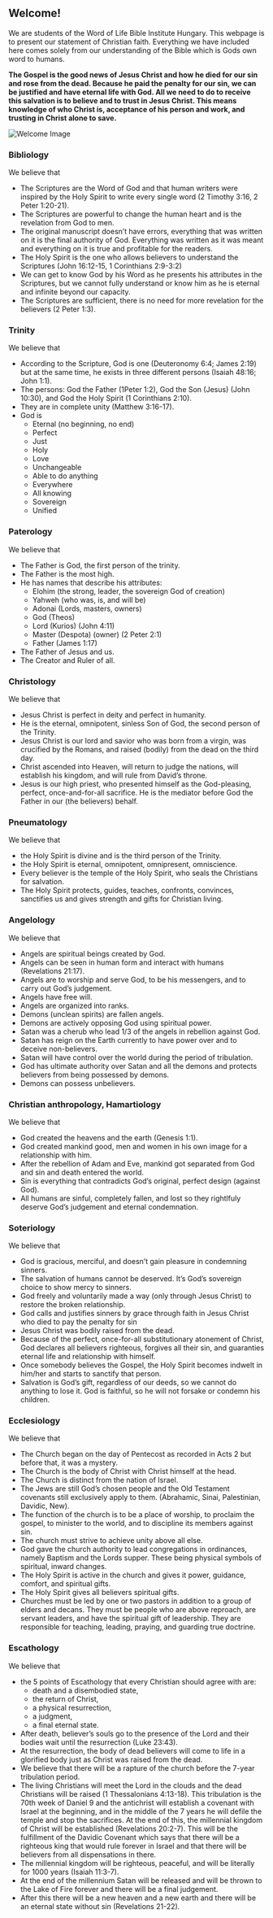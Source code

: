 ## Welcome!

We are students of the Word of Life Bible Institute Hungary. This webpage is to present our statement of Christian faith. Everything we have included here comes solely from our understanding of the Bible which is Gods own word to humans.  

**The Gospel is the good news of Jesus Christ and how he died for our sin and rose from the dead. Because he paid the penalty for our sin, we can be justified and have eternal life with God. All we need to do to receive this salvation is to believe and to trust in Jesus Christ. This means knowledge of who Christ is, acceptance of his person and work, and trusting in Christ alone to save.**

![Welcome Image](https://dc95wa4w5yhv.cloudfront.net/image-cache/bible-study_724_482_80.jpg)

### Bibliology

We believe that  
- The Scriptures are the Word of God and that human writers were inspired by the Holy Spirit to write every single word (2 Timothy 3:16, 2 Peter 1:20-21).
- The Scriptures are powerful to change the human heart and is the revelation from God to men. 
- The original manuscript doesn’t have errors, everything that was written on it is the final authority of God. Everything was written as it was meant and everything on it is true and profitable for the readers. 
- The Holy Spirit is the one who allows believers to understand the Scriptures (John 16:12-15, 1 Corinthians 2:9-3:2) 
- We can get to know God by his Word as he presents his attributes in the Scriptures, but we cannot fully understand or know him as he is eternal and infinite beyond our capacity. 
- The Scriptures are sufficient, there is no need for more revelation for the believers (2 Peter 1:3). 

### Trinity 

We believe that 
- According to the Scripture, God is one (Deuteronomy 6:4; James 2:19) but at the same time, he exists in three different persons (Isaiah 48:16; John 1:1).
- The persons: God the Father (1Peter 1:2), God the Son (Jesus) (John 10:30), and God the Holy Spirit (1 Corinthians 2:10).
- They are in complete unity (Matthew 3:16-17).
- God is  
  - Eternal (no beginning, no end) 
  - Perfect 
  - Just 
  - Holy 
  - Love 
  - Unchangeable 
  - Able to do anything 
  - Everywhere 
  - All knowing 
  - Sovereign 
  - Unified

### Paterology

We believe that
- The Father is God, the first person of the trinity.
- The Father is the most high.
- He has names that describe his attributes: 
  - Elohim (the strong, leader, the sovereign God of creation) 
  - Yahweh (who was, is, and will be) 
  - Adonai (Lords, masters, owners) 
  - God (Theos)
  - Lord (Kurios) (John 4:11)
  - Master (Despota) (owner) (2 Peter 2:1)
  - Father (James 1:17)
- The Father of Jesus and us.
- The Creator and Ruler of all.

### Christology 

We believe that 
- Jesus Christ is perfect in deity and perfect in humanity.
- He is the eternal, omnipotent, sinless Son of God, the second person of the Trinity.
- Jesus Christ is our lord and savior who was born from a virgin, was crucified by the Romans, and raised (bodily) from the dead on the third day.
- Christ ascended into Heaven, will return to judge the nations, will establish his kingdom, and will rule from David’s throne.
- Jesus is our high priest, who presented himself as the God-pleasing, perfect, once-and-for-all sacrifice. He is the mediator before God the Father in our (the believers) behalf.

### Pneumatology 

We believe that 
- the Holy Spirit is divine and is the third person of the Trinity.
- the Holy Spirit is eternal, omnipotent, omnipresent, omniscience.
- Every believer is the temple of the Holy Spirit, who seals the Christians for salvation.
- The Holy Spirit protects, guides, teaches, confronts, convinces, sanctifies us and gives strength and gifts for Christian living.

### Angelology

We believe that
- Angels are spiritual beings created by God.
- Angels can be seen in human form and interact with humans (Revelations 21:17).
- Angels are to worship and serve God, to be his messengers, and to carry out God’s judgement.
- Angels have free will.
- Angels are organized into ranks.
- Demons (unclean spirits) are fallen angels.
- Demons are actively opposing God using spiritual power.
- Satan was a cherub who lead 1/3 of the angels in rebellion against God.
- Satan has reign on the Earth currently to have power over and to deceive non-believers.
- Satan will have control over the world during the period of tribulation.
- God has ultimate authority over Satan and all the demons and protects believers from being possessed by demons.
- Demons can possess unbelievers.

### Christian anthropology, Hamartiology 

We believe that 
- God created the heavens and the earth (Genesis 1:1).
- God created mankind good, men and women in his own image for a relationship with him.
- After the rebellion of Adam and Eve, mankind got separated from God and sin and death entered the world.
- Sin is everything that contradicts God’s original, perfect design (against God).
- All humans are sinful, completely fallen, and lost so they rightlfuly deserve God’s judgement and eternal condemnation.

### Soteriology 

We believe that 
- God is gracious, merciful, and doesn’t gain pleasure in condemning sinners.
- The salvation of humans cannot be deserved. It’s God’s sovereign choice to show mercy to sinners.  
- God freely and voluntarily made a way (only through Jesus Christ) to restore the broken relationship.   
- God calls and justifies sinners by grace through faith in Jesus Christ who died to pay the penalty for sin 
- Jesus Christ was bodily raised from the dead.
- Because of the perfect, once-for-all substitutionary atonement of Christ, God declares all believers righteous, forgives all their sin, and guaranties eternal life and relationship with himself.
- Once somebody believes the Gospel, the Holy Spirit becomes indwelt in him/her and starts to sanctify that person.
- Salvation is God’s gift, regardless of our deeds, so we cannot do anything to lose it. God is faithful, so he will not forsake or condemn his children.

### Ecclesiology

We believe that 
- The Church began on the day of Pentecost as recorded in Acts 2 but before that, it was a mystery.
- The Church is the body of Christ with Christ himself at the head.
- The Church is distinct from the nation of Israel. 
- The Jews are still God’s chosen people and the Old Testament covenants still exclusively apply to them. (Abrahamic, Sinai, Palestinian, Davidic, New).
- The function of the church is to be a place of worship, to proclaim the gospel, to minister to the world, and to discipline its members against sin.
- The church must strive to achieve unity above all else. 
- God gave the church authority to lead congregations in ordinances, namely Baptism and the Lords supper. These being physical symbols of spiritual, inward changes. 
- The Holy Spirit is active in the church and gives it power, guidance, comfort, and spiritual gifts.  
- The Holy Spirit gives all believers spiritual gifts.
- Churches must be led by one or two pastors in addition to a group of elders and decans. They must be people who are above reproach, are servant leaders, and have the spiritual gift of leadership. They are responsible for teaching, leading, praying, and guarding true doctrine.

### Escathology 

We believe that
- the 5 points of Escathology that every Christian should agree with are: 
  - death and a disembodied state, 
  - the return of Christ, 
  - a physical resurrection, 
  - a judgment,
  - a final eternal state.
- After death, believer’s souls go to the presence of the Lord and their bodies wait until the resurrection (Luke 23:43).
- At the resurrection, the body of dead believers will come to life in a glorified body just as Christ was raised from the dead. 
- We believe that there will be a rapture of the church before the 7-year tribulation period.
- The living Christians will meet the Lord in the clouds and the dead Christians will be raised (1 Thessalonians 4:13-18). This tribulation is the 70th week of Daniel 9 and the antichrist will establish a covenant with Israel at the beginning, and in the middle of the 7 years he will defile the temple and stop the sacrifices. At the end of this, the millennial kingdom of Christ will be established (Revelations 20:2-7). This will be the fulfillment of the Davidic Covenant which says that there will be a righteous king that would rule forever in Israel and that there will be believers from all dispensations in there. 
- The millennial kingdom will be righteous, peaceful, and will be literally for 1000 years (Isaiah 11:3-7).
- At the end of the millennium Satan will be released and will be thrown to the Lake of Fire forever and there will be a final judgement.
- After this there will be a new heaven and a new earth and there will be an eternal state without sin (Revelations 21-22). 